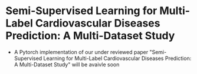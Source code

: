 Semi-Supervised Learning for Multi-Label Cardiovascular Diseases Prediction: A Multi-Dataset Study
=
* A Pytorch implementation of our under reviewed paper "Semi-Supervised Learning for Multi-Label Cardiovascular Diseases Prediction: A Multi-Dataset Study" will be avaivle soon
